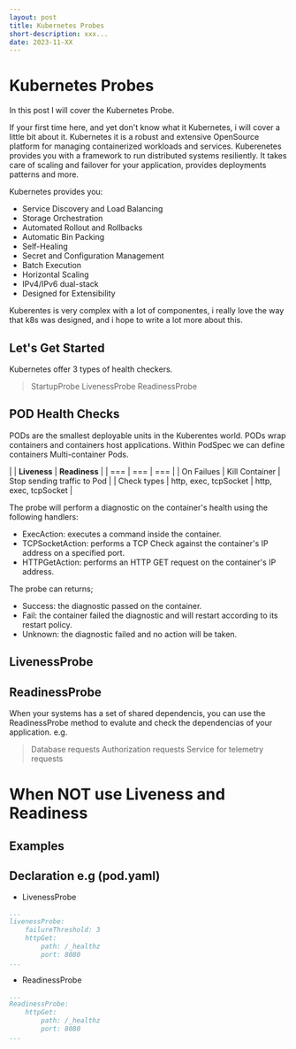 ```yaml
---
layout: post
title: Kubernetes Probes
short-description: xxx...
date: 2023-11-XX
---
```


# Kubernetes Probes

In this post I will cover the Kubernetes Probe.

If your first time here, and yet don't know what it Kubernetes, i will cover a little bit about it. Kubernetes it is a robust and extensive OpenSource platform for managing containerized workloads and services. Kuberenetes provides you with a framework to run distributed systems resiliently. It takes care of scaling and failover for your application, provides deployments patterns and more.

Kubernetes provides you:

* Service Discovery and Load Balancing
* Storage Orchestration
* Automated Rollout and Rollbacks
* Automatic Bin Packing
* Self-Healing
* Secret and Configuration Management
* Batch Execution
* Horizontal Scaling
* IPv4/IPv6 dual-stack
* Designed for Extensibility

Kuberentes is very complex with a lot of componentes, i really love the way that k8s was designed, and i hope to write a lot more about this. 

## Let's Get Started

Kubernetes offer 3 types of health checkers.

> StartupProbe
> LivenessProbe
> ReadinessProbe

## POD Health Checks

PODs are the smallest deployable units in the Kuberentes world.
PODs wrap containers and containers host applications.
Within PodSpec we can define containers 
Multi-container Pods.

|                            | **Liveness**          | **Readiness**               |
| ===                        | ===                   | ===                         |
| On Failues                 | Kill Container        | Stop sending traffic to Pod |
| Check types                | http, exec, tcpSocket | http, exec, tcpSocket       |

The probe will perform a diagnostic on the container's health using the following handlers:

* ExecAction: executes a command inside the container.
* TCPSocketAction: performs a TCP Check against the container's IP address on a specified port.
* HTTPGetAction: performs an HTTP GET request on the container's IP address.

The probe can returns; 

* Success: the diagnostic passed on the container.
* Fail: the container failed the diagnostic and will restart according to its restart policy.
* Unknown: the diagnostic failed and no action will be taken.

## LivenessProbe

## ReadinessProbe

When your systems has a set of shared dependencis, you can use the ReadinessProbe method to evalute and check the dependencias of your application.
e.g.

> Database requests
> Authorization requests
> Service for telemetry requests


# When NOT use Liveness and Readiness



## Examples


## Declaration e.g (pod.yaml)

* LivenessProbe

```yaml
...
livenessProbe: 
    failureThreshold: 3
    httpGet:
        path: /_healthz
        port: 8080
...
```

* ReadinessProbe

```yaml
...
ReadinessProbe: 
    httpGet:
        path: /_healthz
        port: 8080
...
```
